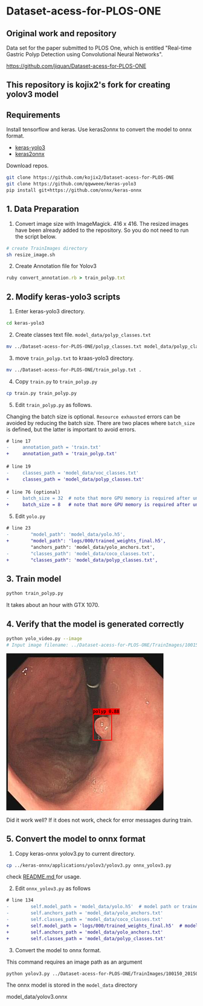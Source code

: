 # Dataset-acess-for-PLOS-ONE

## Original work and repository
Data set for the paper submitted to PLOS One, which is entitled "Real-time Gastric Polyp Detection using Convolutional Neural Networks".

https://github.com/jiquan/Dataset-acess-for-PLOS-ONE


## This repository is kojix2's fork for creating yolov3 model

## Requirements

Install tensorflow and keras. Use keras2onnx to convert the model to onnx format.

* [keras-yolo3](https://github.com/qqwweee/keras-yolo3)
* [keras2onnx](https://github.com/onnx/keras-onnx)

Download repos.

```sh
git clone https://github.com/kojix2/Dataset-acess-for-PLOS-ONE
git clone https://github.com/qqwweee/keras-yolo3
pip install git+https://github.com/onnx/keras-onnx
```

## 1. Data Preparation

1. Convert image size with ImageMagick. 416 x 416. 
The resized images have been already added to the repository. So you do not need to run the script below.

```bash 
# create TrainImages directory
sh resize_image.sh
```

2. Create Annotation file for Yolov3

```ruby
ruby convert_annotation.rb > train_polyp.txt
```

## 2. Modify keras-yolo3 scripts

1. Enter keras-yolo3 directory.  

```sh
cd keras-yolo3
```

2. Create classes text file. `model_data/polyp_classes.txt`

```sh
mv ../Dataset-acess-for-PLOS-ONE/polyp_classes.txt model_data/polyp_classes.txt
```

3. move `train_polyp.txt` to kraas-yolo3 directory.

```sh
mv ../Dataset-acess-for-PLOS-ONE/train_polyp.txt .
```

4. Copy `train.py` to `train_polyp.py`

```sh
cp train.py train_polyp.py
```

5. Edit `train_polyp.py` as follows.

Changing the batch size is optional. `Resource exhausted` errors can be avoided by reducing the batch size.
There are two places where `batch_size` is defined, but the latter is important to avoid errors.


```diff
# line 17
-     annotation_path = 'train.txt'
+     annotation_path = 'train_polyp.txt'

# line 19
-     classes_path = 'model_data/voc_classes.txt'
+     classes_path = 'model_data/polyp_classes.txt'

# line 76 (optional)
-     batch_size = 32  # note that more GPU memory is required after unfreezing the body
+     batch_size = 8   # note that more GPU memory is required after unfreezing the body
```

5. Edit `yolo.py`

```diff
# line 23
-        "model_path": 'model_data/yolo.h5',
+        "model_path": 'logs/000/trained_weights_final.h5',
         "anchors_path": 'model_data/yolo_anchors.txt',
-        "classes_path": 'model_data/coco_classes.txt',
+        "classes_path": 'model_data/polyp_classes.txt',
```

## 3. Train model

```sh
python train_polyp.py
```

It takes about an hour with GTX 1070.

## 4. Verify that the model is generated correctly

```sh
python yolo_video.py --image
# Input image filename: ../Dataset-acess-for-PLOS-ONE/TrainImages/100150_20150104001030003.jpg
```

![gastric polyp detection](https://raw.githubusercontent.com/kojix2/Dataset-acess-for-PLOS-ONE/master/screenshots/screenshot1.png)

Did it work well? If it does not work, check for error messages during train.

## 5. Convert the model to onnx format

1. Copy keras-onnx yolov3.py to current directory.

```sh
cp ../keras-onnx/applications/yolov3/yolov3.py onnx_yolov3.py
```

check [README.md ](https://github.com/onnx/keras-onnx/tree/master/applications/yolov3) for usage. 

2. Edit `onnx_yolov3.py` as follows

```diff
# line 134
-        self.model_path = 'model_data/yolo.h5'  # model path or trained weights path
-        self.anchors_path = 'model_data/yolo_anchors.txt'
-        self.classes_path = 'model_data/coco_classes.txt'
+        self.model_path = 'logs/000/trained_weights_final.h5'  # model path or trained weights path
+        self.anchors_path = 'model_data/yolo_anchors.txt'
+        self.classes_path = 'model_data/polyp_classes.txt'
```

3. Convert the model to onnx format.

This command requires an image path as an argument

```sh
python yolov3.py ../Dataset-acess-for-PLOS-ONE/TrainImages/100150_20150104001030003.jpg
```

The onnx model is stored in the `model_data` directory

model_data/yolov3.onnx
